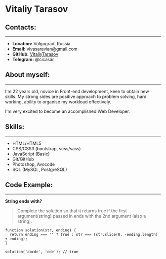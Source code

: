 # Vitaliy Tarasov 

## Contacts:
___
* **Location:** Volgograd, Russia
* **Email:** vivasaravian@gmail.com
* **GitHub:** [VitaliyTarasov](https://github.com/VitaliyTarasov)
* **Telegram:** @cicasar

## About myself:
___
I'm 22 years old, novice in Front-end development, keen to obtain new skills. My strong sides are positive approach to problem solving, hard working, ability to organise my workload effectively. 

I'm very excited to become an accomplished Web Developer.

## Skills:
___
* HTML/HTML5
* CSS/CSS3 (bootstrap, scss/sass)
* JavaScript (Basic)
* Git/GitHub
* Photoshop, Avocode
* SQL (MySQL, PostgreSQL)

## Code Example:
___
**String ends with?**
> Complete the solution so that it returns true if the first argument(string) passed in ends with the 2nd argument (also a string).

```
function solution(str, ending) {
  return ending === '' ? true : str === (str.slice(0, -ending.length) + ending);
}

solution('abcde', 'cde'); // true
```
